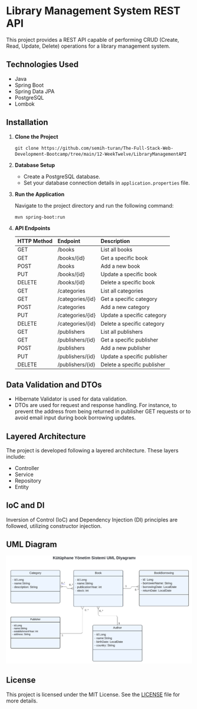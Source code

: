 # Library Management System REST API

This project provides a REST API capable of performing CRUD (Create, Read, Update, Delete) operations for a library management system.

## Technologies Used

- Java
- Spring Boot
- Spring Data JPA
- PostgreSQL
- Lombok

## Installation

1. **Clone the Project**

    ```
    git clone https://github.com/semih-turan/The-Full-Stack-Web-Development-Bootcamp/tree/main/12-WeekTwelve/LibraryManagementAPI
    ```

2. **Database Setup**

    - Create a PostgreSQL database.
    - Set your database connection details in `application.properties` file.

3. **Run the Application**

    Navigate to the project directory and run the following command:

    ```
    mvn spring-boot:run
    ```

4. **API Endpoints**

    | HTTP Method | Endpoint            | Description                                 |
    |-------------|---------------------|---------------------------------------------|
    | GET         | /books              | List all books                              |
    | GET         | /books/{id}         | Get a specific book                         |
    | POST        | /books              | Add a new book                              |
    | PUT         | /books/{id}         | Update a specific book                      |
    | DELETE      | /books/{id}         | Delete a specific book                      |
    | GET         | /categories         | List all categories                         |
    | GET         | /categories/{id}    | Get a specific category                     |
    | POST        | /categories         | Add a new category                          |
    | PUT         | /categories/{id}    | Update a specific category                  |
    | DELETE      | /categories/{id}    | Delete a specific category                  |
    | GET         | /publishers         | List all publishers                         |
    | GET         | /publishers/{id}    | Get a specific publisher                    |
    | POST        | /publishers         | Add a new publisher                         |
    | PUT         | /publishers/{id}    | Update a specific publisher                 |
    | DELETE      | /publishers/{id}    | Delete a specific publisher                 |

## Data Validation and DTOs

- Hibernate Validator is used for data validation.
- DTOs are used for request and response handling. For instance, to prevent the address from being returned in publisher GET requests or to avoid email input during book borrowing updates.

## Layered Architecture

The project is developed following a layered architecture. These layers include:

- Controller
- Service
- Repository
- Entity

## IoC and DI

Inversion of Control (IoC) and Dependency Injection (DI) principles are followed, utilizing constructor injection.

## UML Diagram

![UML Diagram](assetsReadme/UML.png)

## License

This project is licensed under the MIT License. See the [LICENSE](LICENSE) file for more details.
